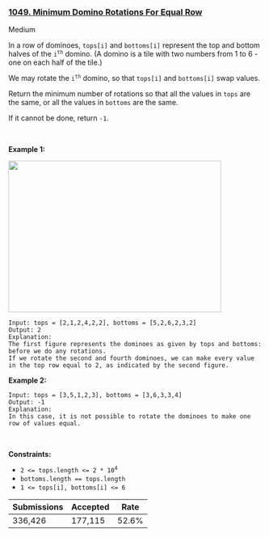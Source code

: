 ### [1049. Minimum Domino Rotations For Equal Row](https://leetcode.com/problems/minimum-domino-rotations-for-equal-row/)

Medium

In a row of dominoes, `` tops[i] `` and `` bottoms[i] `` represent the top and bottom halves of the <code>i<sup>th</sup></code> domino. (A domino is a tile with two numbers from 1 to 6 - one on each half of the tile.)

We may rotate the <code>i<sup>th</sup></code> domino, so that `` tops[i] `` and `` bottoms[i] `` swap values.

Return the minimum number of rotations so that all the values in `` tops `` are the same, or all the values in `` bottoms `` are the same.

If it cannot be done, return `` -1 ``.

 

__Example 1:__

<img alt="" src="https://assets.leetcode.com/uploads/2021/05/14/domino.png" style="height: 300px; width: 421px;"/>

```
Input: tops = [2,1,2,4,2,2], bottoms = [5,2,6,2,3,2]
Output: 2
Explanation: 
The first figure represents the dominoes as given by tops and bottoms: before we do any rotations.
If we rotate the second and fourth dominoes, we can make every value in the top row equal to 2, as indicated by the second figure.
```

__Example 2:__

```
Input: tops = [3,5,1,2,3], bottoms = [3,6,3,3,4]
Output: -1
Explanation: 
In this case, it is not possible to rotate the dominoes to make one row of values equal.
```

 

__Constraints:__

*   <code>2 <= tops.length <= 2 * 10<sup>4</sup></code>
*   `` bottoms.length == tops.length ``
*   `` 1 <= tops[i], bottoms[i] <= 6 ``

| Submissions    | Accepted     | Rate   |
| -------------- | ------------ | ------ |
| 336,426 | 177,115 | 52.6% |